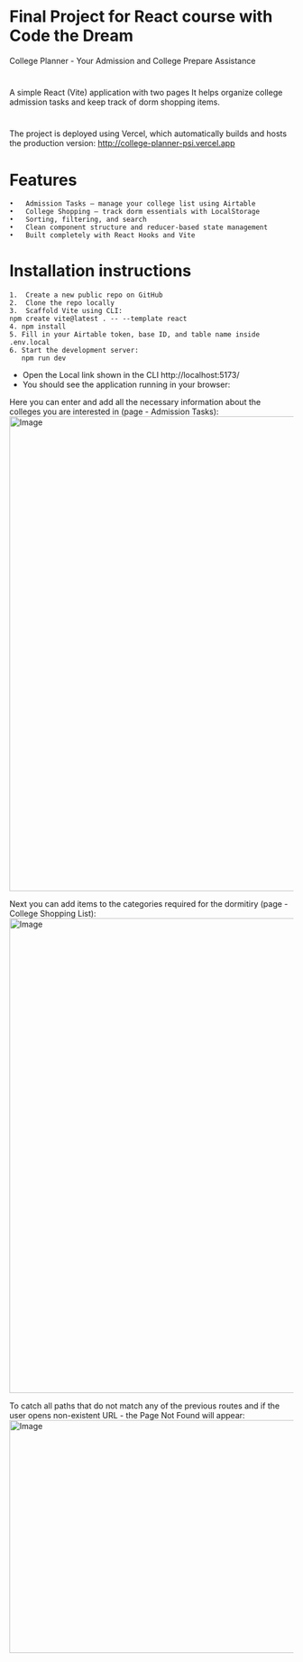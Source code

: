 # Final Project for React course with Code the Dream

College Planner - Your Admission and College Prepare Assistance

#

A simple React (Vite) application with two pages
It helps organize college admission tasks and keep track of dorm shopping items.

#

The project is deployed using Vercel, which automatically builds and hosts the production version:
http://college-planner-psi.vercel.app

# Features

    •	Admission Tasks — manage your college list using Airtable
    •	College Shopping — track dorm essentials with LocalStorage
    •	Sorting, filtering, and search
    •	Clean component structure and reducer-based state management
    •	Built completely with React Hooks and Vite

# Installation instructions

    1.	Create a new public repo on GitHub
    2.	Clone the repo locally
    3.	Scaffold Vite using CLI:
    npm create vite@latest . -- --template react
    4. npm install
    5. Fill in your Airtable token, base ID, and table name inside .env.local
    6. Start the development server:
       npm run dev

- Open the Local link shown in the CLI http://localhost:5173/
- You should see the application running in your browser:
  
Here you can enter and add all the necessary information about the colleges you are interested in (page - Admission Tasks):
<img width="1044" height="842" alt="Image" src="https://github.com/user-attachments/assets/96d6a3c6-a027-4c0d-9fd5-5737809950e0" />


Next you can add items to the categories required for the dormitiry (page - College Shopping List):
<img width="1044" height="842" alt="Image" src="https://github.com/user-attachments/assets/2fb6788f-28fa-412a-84b7-03576d2030f3" />


To catch all paths that do not match any of the previous routes and if the user opens non-existent URL - the Page Not Found will appear:
<img width="1044" height="413" alt="Image" src="https://github.com/user-attachments/assets/8240bb96-bd8d-4f2f-af40-2a12d7447c86" />
